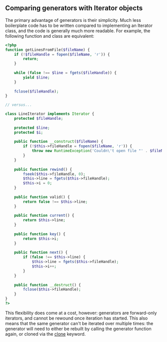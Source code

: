 Comparing generators with <span class="classname">Iterator</span> objects
-------------------------------------------------------------------------

The primary advantage of generators is their simplicity. Much less
boilerplate code has to be written compared to implementing an <span
class="classname">Iterator</span> class, and the code is generally much
more readable. For example, the following function and class are
equivalent:

``` php
<?php
function getLinesFromFile($fileName) {
    if (!$fileHandle = fopen($fileName, 'r')) {
        return;
    }
 
    while (false !== $line = fgets($fileHandle)) {
        yield $line;
    }
 
    fclose($fileHandle);
}

// versus...

class LineIterator implements Iterator {
    protected $fileHandle;
 
    protected $line;
    protected $i;
 
    public function __construct($fileName) {
        if (!$this->fileHandle = fopen($fileName, 'r')) {
            throw new RuntimeException('Couldn\'t open file "' . $fileName . '"');
        }
    }
 
    public function rewind() {
        fseek($this->fileHandle, 0);
        $this->line = fgets($this->fileHandle);
        $this->i = 0;
    }
 
    public function valid() {
        return false !== $this->line;
    }
 
    public function current() {
        return $this->line;
    }
 
    public function key() {
        return $this->i;
    }
 
    public function next() {
        if (false !== $this->line) {
            $this->line = fgets($this->fileHandle);
            $this->i++;
        }
    }
 
    public function __destruct() {
        fclose($this->fileHandle);
    }
}
?>
```

This flexibility does come at a cost, however: generators are
forward-only iterators, and cannot be rewound once iteration has
started. This also means that the same generator can't be iterated over
multiple times: the generator will need to either be rebuilt by calling
the generator function again, or cloned via the
<a href="/language/oop5/cloning.html" class="link">clone</a> keyword.
